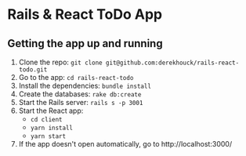 # Rails & React ToDo App

## Getting the app up and running

1. Clone the repo: `git clone git@github.com:derekhouck/rails-react-todo.git`
1. Go to the app: `cd rails-react-todo`
1. Install the dependencies: `bundle install`
1. Create the databases: `rake db:create`
1. Start the Rails server: `rails s -p 3001`
1. Start the React app:
   - `cd client`
   - `yarn install`
   - `yarn start`
1. If the app doesn't open automatically, go to http://localhost:3000/
